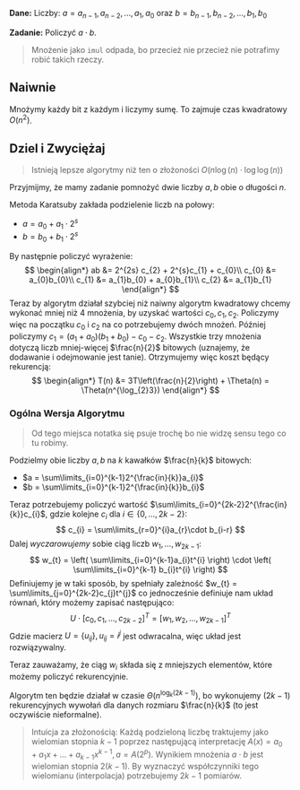**Dane:**
Liczby: $a = a_{n-1},a_{n-2},\dots,a_{1},a_{0}$ oraz $b = b_{n-1},b_{n-2},\dots,b_{1},b_{0}$

**Zadanie:**
Policzyć $a\cdot b$.

> Mnożenie jako `imul` odpada, bo przecież nie przecież nie potrafimy robić takich rzeczy.

## Naiwnie

Mnożymy każdy bit z każdym i liczymy sumę.
To zajmuje czas kwadratowy $O(n^{2})$.

## Dziel i Zwyciężaj

> Istnieją lepsze algorytmy niż ten o złożoności $O(n \log(n)\cdot \log\log(n))$

Przyjmijmy, że mamy zadanie pomnożyć dwie liczby $a,b$ obie o długości $n$.

Metoda Karatsuby zakłada podzielenie liczb na połowy:

- $a = a_{0} + a_{1}\cdot 2^{s}$
- $b = b_{0} + b_{1}\cdot 2^{s}$

By następnie policzyć wyrażenie:
$$
\begin{align*}
ab &= 2^{2s} c_{2} + 2^{s}c_{1} + c_{0}\\
c_{0} &= a_{0}b_{0}\\
c_{1} &= a_{1}b_{0} + a_{0}b_{1}\\
c_{2} &= a_{1}b_{1}
\end{align*}
$$
Teraz by algorytm działał szybciej niż naiwny algorytm kwadratowy chcemy wykonać mniej niż $4$ mnożenia, by uzyskać wartości $c_{0},c_{1},c_{2}$.
Policzymy więc na początku $c_{0}$ i $c_{2}$ na co potrzebujemy dwóch mnożeń.
Później policzymy $c_{1} = (a_{1} + a_{0})(b_{1} + b_{0}) - c_{0} - c_{2}$.
Wszystkie trzy mnożenia dotyczą liczb mniej-więcej $\frac{n}{2}$ bitowych (uznajemy, że dodawanie i odejmowanie jest tanie). Otrzymujemy więc koszt będący rekurencją:
$$
\begin{align*}
T(n) &= 3T\left(\frac{n}{2}\right) + \Theta(n) = \Theta(n^{\log_{2}3})
\end{align*}
$$

### Ogólna Wersja Algorytmu

> Od tego miejsca notatka się psuje trochę bo nie widzę sensu tego co tu robimy.

Podzielmy obie liczby $a,b$ na $k$ kawałków $\frac{n}{k}$ bitowych:

- $a = \sum\limits_{i=0}^{k-1}2^{\frac{in}{k}}a_{i}$
- $b = \sum\limits_{i=0}^{k-1}2^{\frac{in}{k}}b_{i}$

Teraz potrzebujemy policzyć wartość $\sum\limits_{i=0}^{2k-2}2^{\frac{in}{k}}c_{i}$, gdzie kolejne  $c_{i}$ dla $i\in\{0,\dots,2k-2\}$:
$$
c_{i} = \sum\limits_{r=0}^{i}a_{r}\cdot b_{i-r}
$$
Dalej *wyczarowujemy* sobie ciąg liczb $w_{1},\dots,w_{2k-1}$:
$$
w_{t} = \left( \sum\limits_{i=0}^{k-1}a_{i}t^{i} \right) \cdot \left( \sum\limits_{i=0}^{k-1} b_{i}t^{i} \right)
$$
Definiujemy je w taki sposób, by spełniały zależność $w_{t} = \sum\limits_{j=0}^{2k-2}c_{j}t^{j}$ co jednocześnie definiuje nam układ równań, który możemy zapisać następująco:
$$
U \cdot [c_{0},c_{1},\dots,c_{2k-2}]^{T} = [w_{1},w_{2},\dots,w_{2k-1}]^{T}
$$
Gdzie macierz $U = \{u_{ij}\}, u_{ij} = i^{j}$  jest odwracalna, więc układ jest rozwiązywalny.

Teraz zauważamy, że ciąg $w_{i}$ składa się z mniejszych elementów, które możemy policzyć rekurencyjnie.

Algorytm ten będzie działał w czasie $\Theta(n^{\log_{k}(2k-1)})$, bo wykonujemy $(2k-1)$ rekurencyjnych wywołań dla danych rozmiaru $\frac{n}{k}$ (to jest oczywiście nieformalne).

> Intuicja za złożonością:
> Każdą podzieloną liczbę traktujemy jako wielomian stopnia $k-1$ poprzez następującą interpretację $A(x) = a_{0} + a_{1}x + \dots + a_{k-1}x^{k-1}, a = A(2^{p})$. Wynikiem mnożenia $a\cdot b$ jest wielomian stopnia $2(k-1)$. By wyznaczyć współczynniki tego wielomianu (interpolacja) potrzebujemy $2k - 1$ pomiarów.